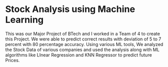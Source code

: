 # Stock Analysis using Machine Learning
This was our Major Project of BTech and I worked in a Team of 4 to create this Project. We were able to predict correct results with deviation of 5 to 7 percent with 80 percentage accuracy. 
Using various ML tools, We analyzed the Stock Data of various companies and used the analysis along with ML algorithms like LInear Regression and KNN Regressor to predict future Prices.
